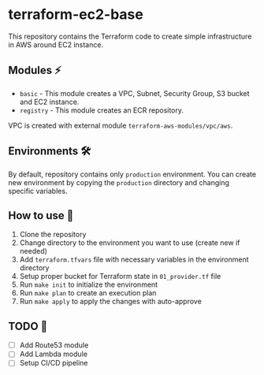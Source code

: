 # terraform-ec2-base

 This repository contains the Terraform code to create simple infrastructure in AWS around EC2 instance.
 
## Modules ⚡
- `basic` - This module creates a VPC, Subnet, Security Group, S3 bucket and EC2 instance.
- `registry` - This module creates an ECR repository.

VPC is created with external module `terraform-aws-modules/vpc/aws`.

## Environments 🛠️
By default, repository contains only `production` environment. You can create new environment by copying the `production`
directory and changing specific variables.

## How to use 🚀
1. Clone the repository
2. Change directory to the environment you want to use (create new if needed)
3. Add `terraform.tfvars` file with necessary variables in the environment directory
4. Setup proper bucket for Terraform state in `01_provider.tf` file
5. Run `make init` to initialize the environment
6. Run `make plan` to create an execution plan
7. Run `make apply` to apply the changes with auto-approve

## TODO 📝
- [ ] Add Route53 module
- [ ] Add Lambda module
- [ ] Setup CI/CD pipeline
